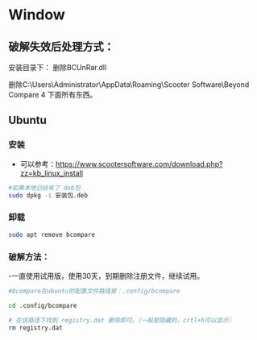 # Window 
## 破解失效后处理方式：
安装目录下：
删除BCUnRar.dll

删除C:\Users\Administrator\AppData\Roaming\Scooter Software\Beyond Compare 4 下面所有东西。


## Ubuntu
### 安装
- 可以参考：https://www.scootersoftware.com/download.php?zz=kb_linux_install

```bash
#如果本地已经有了 deb包
sudo dpkg -i 安装包.deb

```

### 卸载
```bash
sudo apt remove bcompare
```

### 破解方法：
-一直使用试用版，使用30天，到期删除注册文件，继续试用。
```bash
#bcompare在ubuntu的配置文件路径是：.config/bcompare

cd .config/bcompare

# 在该路径下找到 registry.dat 删除即可。（一般是隐藏的，crtl+h可以显示）
rm registry.dat
```
